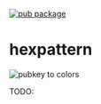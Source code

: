 [![pub package](https://img.shields.io/pub/v/hexpattern.svg)](https://pub.dev/packages/hexpattern)

# hexpattern

![pubkey to colors]("images/pubkey2colors.png")

TODO: